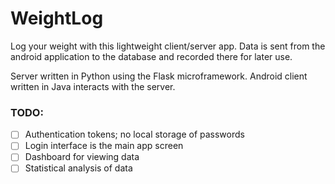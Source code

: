 # WeightLog

Log your weight with this lightweight client/server app.
Data is sent from the android application to the database and recorded there for later use.

Server written in Python using the Flask microframework.
Android client written in Java interacts with the server.

### TODO:
- [ ] Authentication tokens; no local storage of passwords
- [ ] Login interface is the main app screen
- [ ] Dashboard for viewing data
- [ ] Statistical analysis of data
